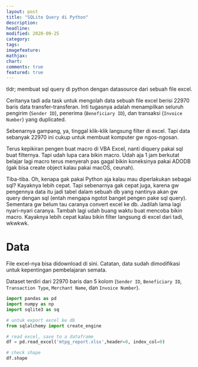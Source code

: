 ```yaml
---
layout: post
title: "SQLite Query di Python"
description: 
headline: 
modified: 2020-09-25
category: 
tags: 
imagefeature: 
mathjax: 
chart: 
comments: true
featured: true
---
```

tldr; membuat sql query di python dengan datasource dari sebuah file excel.

Ceritanya tadi ada task untuk mengolah data sebuah file excel berisi 22970 baris data transfer-transferan. Inti tugasnya adalah menampilkan seluruh pengirim (```Sender ID```), penerima (```Beneficiary ID```), dan transaksi (```Invoice Number```) yang duplicated.

Sebenarnya gampang, ya, tinggal klik-klik langsung filter di excel. Tapi data sebanyak 22970 ini cukup untuk membuat komputer gw ngos-ngosan. 

Terus kepikiran pengen buat macro di VBA Excel, nanti diquery pakai sql buat filternya. Tapi udah lupa cara bikin macro. Udah aja 1 jam berkutat belajar lagi macro terus menyerah pas gagal bikin koneksinya pakai ADODB (gak bisa create object kalau pakai macOS, ceunah). 

Tiba-tiba. Oh, kenapa gak pakai Python aja kalau mau diperlakukan sebagai sql? Kayaknya lebih cepat. Tapi sebenarnya gak cepat juga, karena gw pengennya data itu jadi tabel dalam sebuah db yang nantinya akan gw query dengan sql (entah mengapa ngotot banget pengen pake sql query). Sementara gw belum tau caranya convert excel ke db. Jadilah lama lagi nyari-nyari caranya. Tambah lagi udah buang waktu buat mencoba bikin macro. Kayaknya lebih cepat kalau bikin filter langsung di excel dari tadi, wkwkwk.

# Data
File excel-nya bisa didownload di sini. Catatan, data sudah dimodifikasi untuk kepentingan pembelajaran semata. 

Dataset terdiri dari 22970 baris dan 5 kolom (```Sender ID```, ```Beneficiary ID```, ```Transaction Type```,  ```Merchant Name```, dan ```Invoice Number```).

```python
import pandas as pd
import numpy as np
import sqlite3 as sq

# untuk export excel ke db
from sqlalchemy import create_engine

# read excel, save to a dataframe
df = pd.read_excel('mtpg_report.xlsx',header=0, index_col=0)

# check shape
df.shape
````
